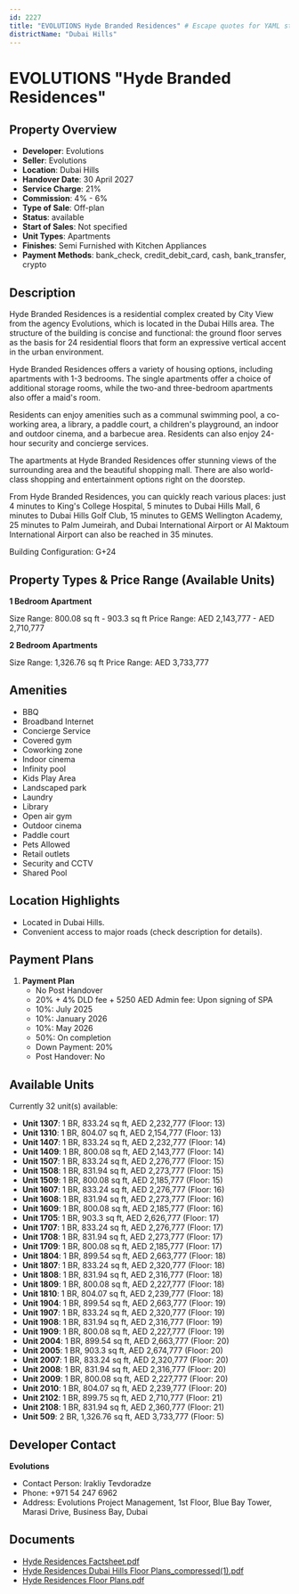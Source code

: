 ```yaml
---
id: 2227
title: "EVOLUTIONS Hyde Branded Residences" # Escape quotes for YAML string
districtName: "Dubai Hills"
---
```


# EVOLUTIONS "Hyde Branded Residences"

## Property Overview
- **Developer**: Evolutions
- **Seller**: Evolutions
- **Location**: Dubai Hills
- **Handover Date**: 30 April 2027
- **Service Charge**: 21%
- **Commission**: 4% - 6%
- **Type of Sale**: Off-plan
- **Status**: available
- **Start of Sales**: Not specified
- **Unit Types**: Apartments
- **Finishes**: Semi Furnished with Kitchen Appliances
- **Payment Methods**: bank_check, credit_debit_card, cash, bank_transfer, crypto

## Description
Hyde Branded Residences is a residential complex created by City View from the agency Evolutions, which is located in the Dubai Hills area. The structure of the building is concise and functional: the ground floor serves as the basis for 24 residential floors that form an expressive vertical accent in the urban environment.

Hyde Branded Residences offers a variety of housing options, including apartments with 1-3 bedrooms. The single apartments offer a choice of additional storage rooms, while the two-and three-bedroom apartments also offer a maid's room. 

Residents can enjoy amenities such as a communal swimming pool, a co-working area, a library, a paddle court, a children's playground, an indoor and outdoor cinema, and a barbecue area. Residents can also enjoy 24-hour security and concierge services.

The apartments at Hyde Branded Residences offer stunning views of the surrounding area and the beautiful shopping mall. There are also world-class shopping and entertainment options right on the doorstep.

From Hyde Branded Residences, you can quickly reach various places: just 4 minutes to King's College Hospital, 5 minutes to Dubai Hills Mall, 6 minutes to Dubai Hills Golf Club, 15 minutes to GEMS Wellington Academy, 25 minutes to Palm Jumeirah, and Dubai International Airport or Al Maktoum International Airport can also be reached in 35 minutes.

Building Configuration: G+24

## Property Types & Price Range (Available Units)
**1 Bedroom Apartment**

Size Range: 800.08 sq ft - 903.3 sq ft
Price Range: AED 2,143,777 - AED 2,710,777

**2 Bedroom Apartments**

Size Range: 1,326.76 sq ft
Price Range: AED 3,733,777

## Amenities
- BBQ
- Broadband Internet
- Concierge Service
- Covered gym
- Coworking zone
- Indoor cinema
- Infinity pool
- Kids Play Area
- Landscaped park
- Laundry
- Library
- Open air gym
- Outdoor cinema
- Paddle court
- Pets Allowed
- Retail outlets
- Security and CCTV
- Shared Pool

## Location Highlights
- Located in Dubai Hills.
- Convenient access to major roads (check description for details).

## Payment Plans
1. **Payment Plan**
   - No Post Handover
   - 20% + 4% DLD fee + 5250 AED Admin fee: Upon signing of SPA
   - 10%: July 2025
   - 10%: January 2026
   - 10%: May 2026
   - 50%: On completion
   - Down Payment: 20%
   - Post Handover: No

## Available Units
Currently 32 unit(s) available:
- **Unit 1307**: 1 BR, 833.24 sq ft, AED 2,232,777 (Floor: 13)
- **Unit 1310**: 1 BR, 804.07 sq ft, AED 2,154,777 (Floor: 13)
- **Unit 1407**: 1 BR, 833.24 sq ft, AED 2,232,777 (Floor: 14)
- **Unit 1409**: 1 BR, 800.08 sq ft, AED 2,143,777 (Floor: 14)
- **Unit 1507**: 1 BR, 833.24 sq ft, AED 2,276,777 (Floor: 15)
- **Unit 1508**: 1 BR, 831.94 sq ft, AED 2,273,777 (Floor: 15)
- **Unit 1509**: 1 BR, 800.08 sq ft, AED 2,185,777 (Floor: 15)
- **Unit 1607**: 1 BR, 833.24 sq ft, AED 2,276,777 (Floor: 16)
- **Unit 1608**: 1 BR, 831.94 sq ft, AED 2,273,777 (Floor: 16)
- **Unit 1609**: 1 BR, 800.08 sq ft, AED 2,185,777 (Floor: 16)
- **Unit 1705**: 1 BR, 903.3 sq ft, AED 2,626,777 (Floor: 17)
- **Unit 1707**: 1 BR, 833.24 sq ft, AED 2,276,777 (Floor: 17)
- **Unit 1708**: 1 BR, 831.94 sq ft, AED 2,273,777 (Floor: 17)
- **Unit 1709**: 1 BR, 800.08 sq ft, AED 2,185,777 (Floor: 17)
- **Unit 1804**: 1 BR, 899.54 sq ft, AED 2,663,777 (Floor: 18)
- **Unit 1807**: 1 BR, 833.24 sq ft, AED 2,320,777 (Floor: 18)
- **Unit 1808**: 1 BR, 831.94 sq ft, AED 2,316,777 (Floor: 18)
- **Unit 1809**: 1 BR, 800.08 sq ft, AED 2,227,777 (Floor: 18)
- **Unit 1810**: 1 BR, 804.07 sq ft, AED 2,239,777 (Floor: 18)
- **Unit 1904**: 1 BR, 899.54 sq ft, AED 2,663,777 (Floor: 19)
- **Unit 1907**: 1 BR, 833.24 sq ft, AED 2,320,777 (Floor: 19)
- **Unit 1908**: 1 BR, 831.94 sq ft, AED 2,316,777 (Floor: 19)
- **Unit 1909**: 1 BR, 800.08 sq ft, AED 2,227,777 (Floor: 19)
- **Unit 2004**: 1 BR, 899.54 sq ft, AED 2,663,777 (Floor: 20)
- **Unit 2005**: 1 BR, 903.3 sq ft, AED 2,674,777 (Floor: 20)
- **Unit 2007**: 1 BR, 833.24 sq ft, AED 2,320,777 (Floor: 20)
- **Unit 2008**: 1 BR, 831.94 sq ft, AED 2,316,777 (Floor: 20)
- **Unit 2009**: 1 BR, 800.08 sq ft, AED 2,227,777 (Floor: 20)
- **Unit 2010**: 1 BR, 804.07 sq ft, AED 2,239,777 (Floor: 20)
- **Unit 2102**: 1 BR, 899.75 sq ft, AED 2,710,777 (Floor: 21)
- **Unit 2108**: 1 BR, 831.94 sq ft, AED 2,360,777 (Floor: 21)
- **Unit 509**: 2 BR, 1,326.76 sq ft, AED 3,733,777 (Floor: 5)

## Developer Contact
**Evolutions**
- Contact Person: Irakliy Tevdoradze
- Phone: +971 54 247 6962
- Address: Evolutions Project Management, 1st Floor, Blue Bay Tower, Marasi Drive, Business Bay, Dubai

## Documents
- [Hyde Residences Factsheet.pdf](https://cdn.geniemap.net/2024/07/25/jMhteKds1LyITvkcBsQTF4DgUms1ZwDAe0z1Gv2q.pdf)
- [Hyde Residences Dubai Hills Floor Plans_compressed(1).pdf](https://cdn.geniemap.net/2024/07/25/fenlB1ti3gjN9EUmoadPdA1mPQDdrzWQIsWZn9zs.pdf)
- [Hyde Residences Floor Plans.pdf](https://cdn.geniemap.net/2025/02/04/P8UrwzVVmY2a3uFDwfAYUhThw9EpAlI3qMqKQJzL.pdf)
